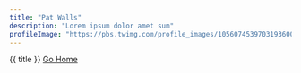 ```yaml
---
title: "Pat Walls"
description: "Lorem ipsum dolor amet sum"
profileImage: "https://pbs.twimg.com/profile_images/1056074539703193600/ajqrJ3nG_400x400.jpg"
---
```


{{ title }}
<a href="/"> Go Home </a>